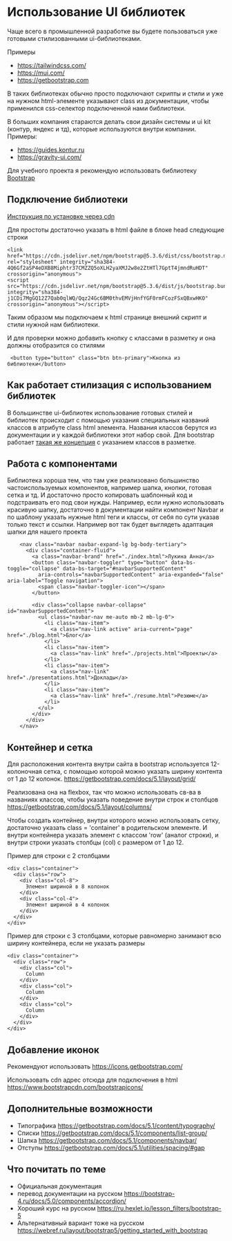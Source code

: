 # Использование UI библиотек
Чаще всего в промышленной разработке вы будете пользоваться уже готовыми стилизованными ui-библиотеками.

Примеры

- https://tailwindcss.com/
- https://mui.com/
- https://getbootstrap.com

В таких библиотеках обычно просто подключают скрипты и стили и уже на нужном html-элементе указывают class из документации, чтобы применился css-селектор подключенной нами библиотеки. 

В больших компания стараются делать свои дизайн системы и ui kit (контур, яндекс и тд), которые используются внутри компании.
Примеры:
- https://guides.kontur.ru
- https://gravity-ui.com/

Для учебного проекта я рекомендую использовать библиотеку [Bootstrap](https://getbootstrap.com/)

## Подключение библиотеки

[Инструкция по установке через cdn](https://getbootstrap.com/docs/5.3/getting-started/download/#cdn-via-jsdelivr)

Для простоты достаточно указать в html файле в блоке head следующие строки

```
<link href="https://cdn.jsdelivr.net/npm/bootstrap@5.3.6/dist/css/bootstrap.min.css" rel="stylesheet" integrity="sha384-4Q6Gf2aSP4eDXB8Miphtr37CMZZQ5oXLH2yaXMJ2w8e2ZtHTl7GptT4jmndRuHDT" crossorigin="anonymous">
<script src="https://cdn.jsdelivr.net/npm/bootstrap@5.3.6/dist/js/bootstrap.bundle.min.js" integrity="sha384-j1CDi7MgGQ12Z7Qab0qlWQ/Qqz24Gc6BM0thvEMVjHnfYGF0rmFCozFSxQBxwHKO" crossorigin="anonymous"></script>
```

Таким образом мы подключаем к html странице внешний скрипт и стили нужной нам библиотеки.

И для проверки можно добавить кнопку с классами в разметку  и она должны отобразится со стилями

```
 <button type="button" class="btn btn-primary">Кнопка из библиотеки</button>
```

## Как работает стилизация с использованием библиотек

В большинстве ui-библиотек использование готовых стилей и библиотек происходит с помощью указания специальных названий классов в атрибуте class html элемента.
Названия классов берутся из документации и у каждой библиотеки этот набор свой.
Для bootstrap работает [такая же концепция](https://getbootstrap.com/docs/5.3/getting-started/introduction/) с указанием классов в разметке.

## Работа с компонентами
Библиотека хороша тем, что там уже реализовано большинство частоиспользуемых компонентов, например шапка, кнопки, готовая сетка и тд. И достаточно просто копировать шаблонный код и подстраивать его под свои нужды.
Например, если нужно использовать красивую шапку, достаточно в документации найти компонент Navbar и по шаблону указать нужные html теги и классы, от себя по сути указав только текст и ссылки.
Например вот так будет выглядеть адаптация шапки для нашего проекта

```
    <nav class="navbar navbar-expand-lg bg-body-tertiary">
      <div class="container-fluid">
        <a class="navbar-brand" href="./index.html">Лукина Анна</a>
        <button class="navbar-toggler" type="button" data-bs-toggle="collapse" data-bs-target="#navbarSupportedContent"
          aria-controls="navbarSupportedContent" aria-expanded="false" aria-label="Toggle navigation">
          <span class="navbar-toggler-icon"></span>
        </button>

        <div class="collapse navbar-collapse" id="navbarSupportedContent">
          <ul class="navbar-nav me-auto mb-2 mb-lg-0">
            <li class="nav-item">
              <a class="nav-link active" aria-current="page" href="./blog.html">Блог</a>
            </li>
            <li class="nav-item">
              <a class="nav-link" href="./projects.html">Проекты</a>
            </li>
            <li class="nav-item">
              <a class="nav-link" href="./presentations.html">Доклады</a>
            </li>
            <li class="nav-item">
              <a class="nav-link" href="./resume.html">Резюме</a>
            </li>
          </ul>
        </div>
      </div>
    </nav>
```
## Контейнер и сетка
Для расположения контента внутри сайта в bootstrap используется 12-колоночная сетка, с помощью которой можно указать ширину контента от 1 до 12 колонок.
https://getbootstrap.com/docs/5.1/layout/grid/

Реализована она на flexbox, так что можно использовать св-ва в названиях классов, чтобы указать поведение внутри строк и столбцов
https://getbootstrap.com/docs/5.1/layout/columns/

Чтобы создать контейнер, внутри которого можно использовать сетку, достаточно указать class = 'container' в родительском элементе.
И внутри контейнера указать элемент с классом 'row' (аналог строки), и внутри строки указать столбцы (col) с размером от 1 до 12.

Пример для строки с 2 столбцами 
```
<div class="container">
  <div class="row">
    <div class="col-8">
      Элемент шириной в 8 колонок
    </div>
    <div class="col-4">
      Элемент шириной в 4 колонок
    </div>
  </div>
</div>
```

Пример для строки с 3 столбцами, которые равномерно занимают всю ширину контейнера, если не указать размеры
```
<div class="container">
  <div class="row">
    <div class="col">
      Column
    </div>
    <div class="col">
      Column
    </div>
    <div class="col">
      Column
    </div>
  </div>
</div>
```

## Добавление иконок
Рекомендуют использовать 
https://icons.getbootstrap.com/

Использовать cdn адрес отсюда для подключения в html
https://www.bootstrapcdn.com/bootstrapicons/

## Дополнительные возможности
- Типографика https://getbootstrap.com/docs/5.1/content/typography/
- Списки https://getbootstrap.com/docs/5.1/components/list-group/
- Шапка https://getbootstrap.com/docs/5.1/components/navbar/
- Отступы https://getbootstrap.com/docs/5.1/utilities/spacing/#gap
  

## Что почитать по теме
- Официальная документация
- перевод документации на русском https://bootstrap-4.ru/docs/5.0/components/accordion/
- Хороший курс на русском https://ru.hexlet.io/lesson_filters/bootstrap-5
- Альтернативный вариант тоже на русском https://webref.ru/layout/bootstrap5/getting_started_with_bootstrap
